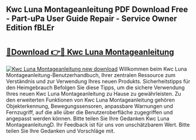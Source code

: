 ## Kwc Luna Montageanleitung PDF Download Free - Part-uPa User Guide Repair - Service Owner Edition fBLEr

# <h2><a href="http://df6czgs.blite.top/?on=Kwc+Luna+Montageanleitung">🔗Download 👉🔴 Kwc Luna Montageanleitung</a></h2>

[![Kwc Luna Montageanleitung new download](https://i.imgur.com/lujVjoI.png)](http://df6czgs.blite.top/?on=Kwc+Luna+Montageanleitung)
Willkommen beim Kwc Luna Montageanleitung-Benutzerhandbuch, Ihrer zentralen Ressource zum Verständnis und zur Verwendung Ihres neuen Produkts. Sicherheitstipps für den Heimgebrauch Befolgen Sie diese Tipps, um die sichere Verwendung Ihres neuen Kwc Luna Montageanleitung zu Hause zu gewährleisten. Zu den erweiterten Funktionen von Kwc Luna Montageanleitung gehören Objekterkennung, Bewegungssensoren, anpassbare Warnungen und Fernzugriff, auf die alle über die Benutzeroberfläche zugegriffen und angepasst werden können. Bitte teilen Sie Ihre Gedanken Kwc Luna MontageanleitungD. Ihr Feedback ist für uns von unschätzbarem Wert. Bitte teilen Sie Ihre Gedanken und Vorschläge mit.

